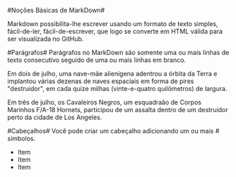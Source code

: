 #Noções Básicas de MarkDown# 

Markdown possibilita-lhe escrever usando um formato de texto simples, fácil-de-ler, fácil-de-escrever, que logo se converte em HTML válida para ser visualizada no GitHub.

#Parágrafos#
Parágrafos no MarkDown são somente uma ou mais linhas de texto consecutivo seguido de uma ou mais linhas em branco. 

Em dois de julho, uma nave-mãe alienígena adentrou a órbita da Terra e implantou várias dezenas de naves espaciais em forma de pires "destruidor", em cada quize milhas (vinte-e-quatro quilômetros) de largura. 

Em três de julho, os Cavaleiros Negros, um esquadraão de Corpos Marinhos F/A-18 Hornets, participou de um assalta dentro de um destruidor perto da cidade de Los Angeles.

#Cabeçalhos#
Você pode criar um cabeçalho adicionando um ou mais # símbolos.
- Item
- Item
- Item

